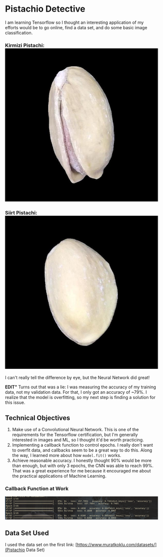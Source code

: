 # Pistachio Detective
I am learning Tensorflow so I thought an interesting application of my efforts would be to go online, find a data set, and do some basic image classification. 

### Kirmizi Pistachi: ![Kirmizi](.README_images/kirmizi_example.jpg)

### Siirt Pistachi: ![Siirt](.README_images/siirt_example.jpg)

I can't really tell the difference by eye, but the Neural Network did great!

**EDIT"** Turns out that was a lie: I was measuring the accuracy of my training data, not my validation data. For that, I only got an accuracy of ~79%. I realize that the model is overfitting, so my next step is finding a solution for this issue.

## Technical Objectives
1. Make use of a Convolutional Neural Network. This is one of the requirements for the Tensorflow certification, but I'm generally interested in images and ML, so I thought it'd be worth practicing. 
2. Implementing a callback function to control epochs. I really don't want to overfit data, and callbacks seem to be a great way to do this. Along the way, I learned more about how `model.fit()` works.
3. Achieve reasonable accuracy. I honestly thought 90% would be more than enough, but with only 3 epochs, the CNN was able to reach 99%. That was a great experience for me because it encouraged me about the practical applications of Machine Learning.

### Callback Function at Work
![Callback](.README_images/callback.png)

## Data Set Used
I used the data set on the first link:
[https://www.muratkoklu.com/datasets/](Pistachio Data Set)
